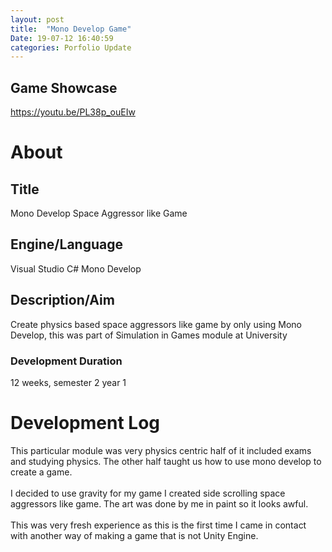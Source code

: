 ```yaml
---
layout: post
title:  "Mono Develop Game"
Date: 19-07-12 16:40:59 
categories: Porfolio Update
---
```

<p>
<h2><b>Game Showcase</b></h2></p>
<p><a href="https://youtu.be/PL38p_ouEIw">https://youtu.be/PL38p_ouEIw</a></p>

<p>
<h1><b>About</b></h1>
<h2><b>Title</b></h2>
Mono Develop Space Aggressor like Game
<h2><b>Engine/Language</b></h2>
Visual Studio C# Mono Develop
<h2><b> Description/Aim</b></h2>
Create physics based space aggressors like game by only using Mono Develop, this was part of Simulation in Games module at University
<h3>Development Duration</h3>
12 weeks, semester 2 year 1
<h1><b>Development Log</b></h1>
This particular module was very physics centric half of it included exams and studying physics. The other half taught us how to use mono develop to create a game.
<br></br>
I decided to use gravity for my game I created side scrolling space aggressors like game. The art was done by me in paint so it looks awful.
<br></br>
This was very fresh experience as this is the first time I came in contact with another way of making a game that is not Unity Engine.

</p>


